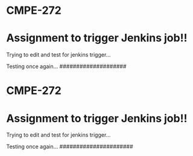 # CMPE-272

# Assignment to trigger Jenkins job!!

Trying to edit and test for jenkins trigger...

Testing once again...
####################



# CMPE-272

# Assignment to trigger Jenkins job!!

Trying to edit and test for jenkins trigger...

Testing once again...
######################

